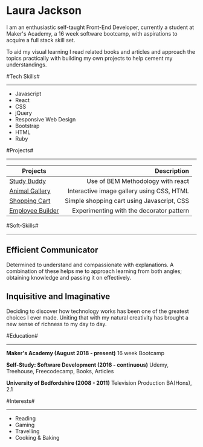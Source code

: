 # Laura Jackson #

I am an enthusiastic self-taught Front-End Developer, currently a student at Maker's Academy, a 16 week software bootcamp, with aspirations to acquire a full stack skill set.

To aid my visual learning I read related books and articles and approach the topics practically with building my own projects to help cement my understandings.

#Tech Skills#
***

- Javascript
- React
- CSS
- jQuery
- Responsive Web Design
- Bootstrap
- HTML
- Ruby

#Projects#
***

  | Projects                                                    | Description                                  |
  | ----------------------------------------------------------- |---------------------------------------------:|
  | [Study Buddy](https://codepen.io/ShinyVerse/pen/WyLVyX )    |      Use of BEM Methodology with react       |
  | [Animal Gallery](https://codepen.io/ShinyVerse/pen/rKvvOj)  |  Interactive image gallery using CSS, HTML   |
  | [Shopping Cart](https://codepen.io/ShinyVerse/pen/QxrbqQ)   | Simple shopping cart using Javascript, CSS   |
  | [Employee Builder](https://codepen.io/ShinyVerse/pen/dKLxaw)|   Experimenting with the decorator pattern   |

#Soft-Skills#
***

## Efficient Communicator ##

Determined to understand and compassionate with explanations. A combination of these helps me to approach learning from both angles; obtaining knowledge and passing it on effectively.

## Inquisitive and Imaginative ##

Deciding to discover how technology works has been one of the greatest choices I ever made. Uniting that with my natural creativity has brought a new sense of richness to my day to day.

#Education#
___

**Maker's Academy (August 2018 - present)**
  16 week Bootcamp
  
**Self-Study: Software Development (2016 - continuous)**
  Udemy, Treehouse, Freecodecamp, Books, Articles

**University of Bedfordshire (2008 - 2011)**
  Television Production BA(Hons), 2.1

#Interests#
***

* Reading
* Gaming
* Travelling
* Cooking & Baking
